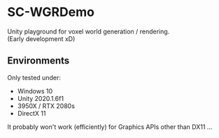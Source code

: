 # SC-WGRDemo
Unity playground for voxel world generation / rendering.  
(Early development xD)

## Environments
Only tested under:
* Windows 10
* Unity 2020.1.6f1
* 3950X / RTX 2080s
* DirectX 11  

It probably won't work (efficiently) for Graphics APIs other than DX11 ...
